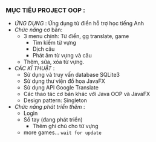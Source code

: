 ### MỤC TIÊU PROJECT OOP : 
- _ỨNG DỤNG_ : Ứng dụng từ điển hỗ trợ học tiếng Anh
- _Chức năng_ cơ bản:
  - 3 menu chính: Từ điển, gg translate, game
    - Tìm kiếm từ vựng
    - Dịch câu
    - Phát âm từ vựng và câu
  - Thêm, sửa, xóa từ vựng.
- _CÁC KĨ THUẬT_ :
    - Sử dụng và truy vấn database SQLite3
    - Sử dụng thư viện đồ họa JavaFX
    - Sử dụng API Google Translate
    - Các thao tác cơ bản khác với Java OOP và JavaFX
  - Design pattern: Singleton
- _Chức năng phát triển thêm_ :
    - Login
  - Sổ tay (đang phát triển)
    - Thêm ghi chú cho từ vựng
  - more games...
    ```wait for update```
